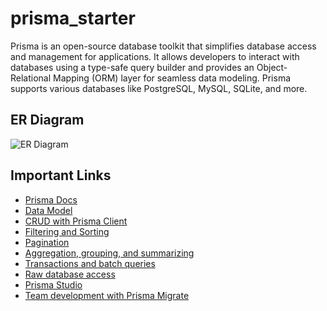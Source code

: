# prisma_starter
Prisma is an open-source database toolkit that simplifies database access and management for applications. It allows developers to interact with databases using a type-safe query builder and provides an Object-Relational Mapping (ORM) layer for seamless data modeling. Prisma supports various databases like PostgreSQL, MySQL, SQLite, and more.

## ER Diagram
<img src="https://i.ibb.co/QjjrGmh/er-diagram.png" alt="ER Diagram"></img>

## Important Links

- [Prisma Docs](https://www.prisma.io/docs)
- [Data Model](https://www.prisma.io/docs/concepts/components/prisma-schema/data-model)
- [CRUD with Prisma Client](https://www.prisma.io/docs/concepts/components/prisma-client/crud)
- [Filtering and Sorting](https://www.prisma.io/docs/concepts/components/prisma-client/filtering-and-sorting)
- [Pagination](https://www.prisma.io/docs/concepts/components/prisma-client/pagination)
- [Aggregation, grouping, and summarizing](https://www.prisma.io/docs/concepts/components/prisma-client/aggregation-grouping-summarizing)
- [Transactions and batch queries](https://www.prisma.io/docs/concepts/components/prisma-client/transactions)
- [Raw database access](https://www.prisma.io/docs/concepts/components/prisma-client/raw-database-access)
- [Prisma Studio](https://www.prisma.io/docs/concepts/components/prisma-studio)
- [Team development with Prisma Migrate](https://www.prisma.io/docs/guides/migrate/developing-with-prisma-migrate/team-development)
